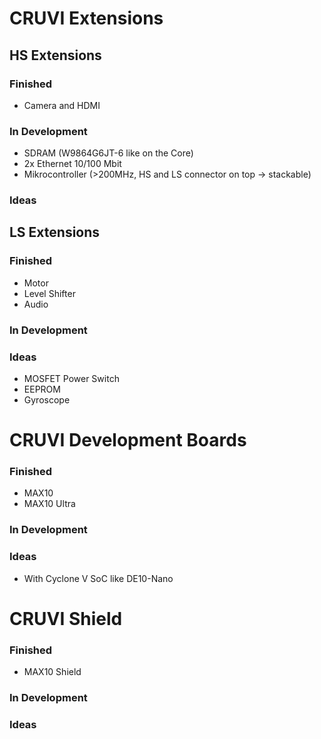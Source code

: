 # CRUVI Extensions
## HS Extensions
### Finished
- Camera and HDMI
### In Development
- SDRAM (W9864G6JT-6 like on the Core)
- 2x Ethernet 10/100 Mbit
- Mikrocontroller (>200MHz, HS and LS connector on top -> stackable)
### Ideas

## LS Extensions
### Finished
- Motor
- Level Shifter
- Audio
### In Development

### Ideas
- MOSFET Power Switch
- EEPROM
- Gyroscope

# CRUVI Development Boards
### Finished
- MAX10
- MAX10 Ultra
### In Development

### Ideas
- With Cyclone V SoC like DE10-Nano

# CRUVI Shield
### Finished
- MAX10 Shield
### In Development

### Ideas
